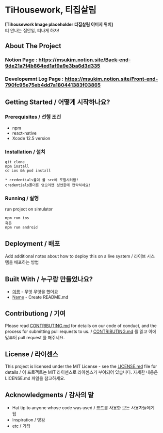 # TiHousework, 티집살림


**[Tihousework Image placeholder 티집살림 이미지 위치]**  
티 안나는 집안일, 티나게 하자! <br>

## About The Project
### Notion Page : https://msukim.notion.site/Back-end-9de21a7f4b864ed1af9a9e3ba6d3d335
### Developemnt Log Page : https://msukim.notion.site/Front-end-790fc95e75eb4dd7a180441383f03865

## Getting Started / 어떻게 시작하나요?
### Prerequisites / 선행 조건
- npm
- react-native
- Xcode 12.5 version

### Installation / 설치
```
git clone
npm install
cd ios && pod install

* credentials폴더 를 src에 포함시켜함!
credentials폴더를 얻으려면 성언한테 연락하세요!
```
### Running / 실행
run project on simulator
```
npm run ios
혹은
npm run android
```


## Deployment / 배포

Add additional notes about how to deploy this on a live system / 라이브 시스템을 배포하는 방법

## Built With / 누구랑 만들었나요?

* [이름](링크) - 무엇 무엇을 했어요
* [Name](Link) - Create README.md

## Contributiong / 기여

Please read [CONTRIBUTING.md](https://gist.github.com/PurpleBooth/b24679402957c63ec426) for details on our code of conduct, and the process for submitting pull requests to us. / [CONTRIBUTING.md](https://gist.github.com/PurpleBooth/b24679402957c63ec426) 를 읽고 이에 맞추어 pull request 를 해주세요.

## License / 라이센스

This project is licensed under the MIT License - see the [LICENSE.md](https://gist.github.com/PurpleBooth/LICENSE.md) file for details / 이 프로젝트는 MIT 라이센스로 라이센스가 부여되어 있습니다. 자세한 내용은 LICENSE.md 파일을 참고하세요.

## Acknowledgments / 감사의 말

* Hat tip to anyone whose code was used / 코드를 사용한 모든 사용자들에게 팁
* Inspiration / 영감
* etc / 기타
